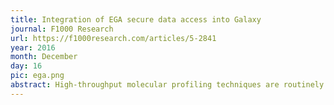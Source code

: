 ```yaml
---
title: Integration of EGA secure data access into Galaxy
journal: F1000 Research
url: https://f1000research.com/articles/5-2841
year: 2016
month: December
day: 16
pic: ega.png
abstract: High-throughput molecular profiling techniques are routinely generating vast amounts of data for translational medicine studies. Secure access controlled systems are needed to manage, store, transfer and distribute these data due to its personally identifiable nature. The European Genome-phenome Archive (EGA) was created to facilitate access and management to long-term archival of bio-molecular data.
---
```


